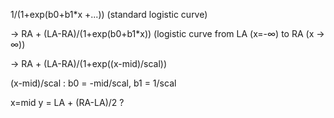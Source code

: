 1/(1+exp(b0+b1*x +...))   (standard logistic curve)

→ RA + (LA-RA)/(1+exp(b0+b1*x))  (logistic curve from LA (x=-∞) to RA (x → ∞))

→ RA + (LA-RA)/(1+exp((x-mid)/scal))

(x-mid)/scal  :  b0 = -mid/scal, b1 = 1/scal

x=mid  y = LA + (RA-LA)/2 ?

